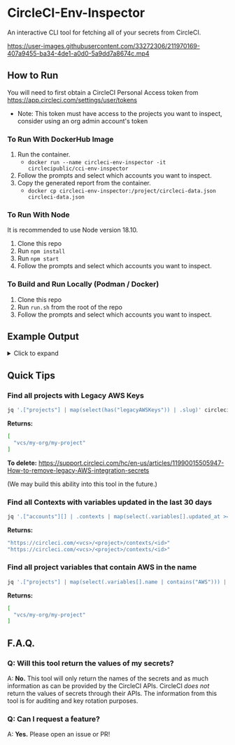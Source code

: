# CircleCI-Env-Inspector

An interactive CLI tool for fetching all of your secrets from CircleCI.

https://user-images.githubusercontent.com/33272306/211970169-407a9455-ba34-4de1-a0d0-5a9dd7a8674c.mp4

## How to Run

You will need to first obtain a CircleCI Personal Access token from https://app.circleci.com/settings/user/tokens

- Note: This token must have access to the projects you want to inspect, consider using an org admin account's token

### To Run With DockerHub Image

1. Run the container.
   - `docker run --name circleci-env-inspector -it circlecipublic/cci-env-inspector`
2. Follow the prompts and select which accounts you want to inspect.
3. Copy the generated report from the container.
   - `docker cp circleci-env-inspector:/project/circleci-data.json circleci-data.json`

### To Run With Node

It is recommended to use Node version 18.10.

1. Clone this repo
2. Run `npm install`
3. Run `npm start`
4. Follow the prompts and select which accounts you want to inspect.

### To Build and Run Locally (Podman / Docker)

1. Clone this repo
2. Run `run.sh` from the root of the repo
3. Follow the prompts and select which accounts you want to inspect.

## Example Output

<details>
  <summary>Click to expand</summary>
  
```js
{
  user: {
    name: 'The authenticated user',
    login: 'my-user',
    id: 'xxxxxxxx-yyyy-xxxx-yyyy-xxxxxxxxxxxx',
  },
  accounts: [
    {
      name: 'Account Name',
      id: 'xxxxxxxx-yyyy-xxxx-yyyy-xxxxxxxxxxxx',
      vcstype: 'github',
      contexts: [
        {
          name: 'my-context',
          id: 'xxxxxxxx-yyyy-xxxx-yyyy-xxxxxxxxxxxx',
          created_at: '2023-01-30T03:13:05.765Z',
          url: 'https://circleci.com/<slug>/contexts/my-context-id',
          variables:  [
            {
              variable: 'MY_SECRET',
              updated_at: '2023-01-30T03:13:05.765Z',
              context_id: 'xxxxxxxx-yyyy-xxxx-yyyy-xxxxxxxxxxxx',
              created_at: '2023-01-30T03:13:05.765Z',
            }
          ]
        }
      ],
    }
  ],
  projects: [
    id: 'xxxxxxxx-yyyy-xxxx-yyyy-xxxxxxxxxxxx',
    name: 'my-project',
    slug: 'vcs/my-org/my-project',
    variables: [{
      name: 'MY_SECRET',
      value: 'xxxxABC',
    }],
    keys: [
      {
        type: 'deploy-key | github-user-key',
        preferred: true,
        created_at: '2023-01-30T03:13:05.765Z',
        public_key: 'XXX',
        fingerprint: 'XXX',
      }
    ],
    legacyAWSKeys: {
      access_key_id: 'xxx',
      secret_access_key: 'xxx',
    }
  ]
}
```

</details>

## Quick Tips

### Find all projects with Legacy AWS Keys

```bash
jq '.["projects"] | map(select(has("legacyAWSKeys")) | .slug)' circleci-data.json
```

**Returns:**

```bash
[
  "vcs/my-org/my-project"
]
```

**To delete:** https://support.circleci.com/hc/en-us/articles/11990015505947-How-to-remove-legacy-AWS-integration-secrets

(We may build this ability into this tool in the future.)

### Find all Contexts with variables updated in the last 30 days

```bash
jq '.["accounts"][] | .contexts | map(select(.variables[].updated_at >= (now - 302460*60 | strftime("%Y-%m-%dT%H:%M:%SZ")))) | .[].url' circleci-data.json
```

**Returns:**

```bash
"https://circleci.com/<vcs>/<project>/contexts/<id>"
"https://circleci.com/<vcs>/<project>/contexts/<id>"
```

### Find all project variables that contain AWS in the name

```bash
jq '.["projects"] | map(select(.variables[].name | contains("AWS"))) | .[].slug' circleci-data.json
```

**Returns:**

```bash
[
  "vcs/my-org/my-project"
]
```

## F.A.Q.

### Q: Will this tool return the values of my secrets?

A: **No.** This tool will only return the names of the secrets and as much information as can be provided by the CircleCI APIs. CircleCI _does not_ return the values of secrets through their APIs. The information from this tool is for auditing and key rotation purposes.

### Q: Can I request a feature?

A: **Yes.** Please open an issue or PR!
